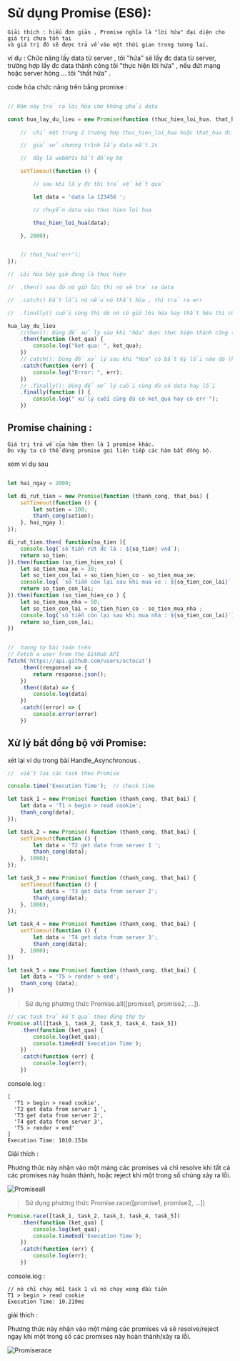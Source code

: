 # Sử dụng Promise (ES6):

    Giải thích : hiểu đơn giản , Promise nghĩa là "lời hứa" đại diện cho giá trị chưa tồn tại 
    và giá trị đó sẽ được trả về vào một thời gian trong tương lai.

ví dụ : Chức năng lấy data từ server , tôi "hứa" sẽ lấy đc data từ server, trường hợp lấy đc data thành công tôi "thực hiện lời hứa" , nếu đứt mạng hoặc server hỏng ... tôi "thất hữa" . 

code hóa chức năng trên bằng promise : 

```js

// Hàm này trả ra lời hứa chứ không phải data

const hua_lay_du_lieu = new Promise(function (thuc_hien_loi_hua, that_hua) {
    
    //  chỉ một trong 2 trường hợp thuc_hien_loi_hua hoặc that_hua đc thực hiện 

    //  giả sử chương trình lấy data mất 2s

    //  đây là webAPIs bất đồng bộ

    setTimeout(function () {

        // sau khi lấy đc thì trả về kết quả 

        let data = 'data la 123456 ';

        // chuyền data vào thưc hien lơi hua

        thuc_hien_loi_hua(data);

    }, 2000);


    // that_hua('err');
});

//  Lời hứa bây giờ đang là thực hiện 

//  .then() sau đó nó giữ lời thì nó sẽ trả ra data

//  .catch() bắt lỗi nó nếu nó thất hữa , thì trả ra err

//  .finally() cuối cùng thì dù nó có giữ lời hứa hay thất hứa thì cũng làm gì đó ...

hua_lay_du_lieu
    //then(): Dùng để xử lý sau khi "hứa" được thực hiện thành công (khi thuc_hien_loi_hua có data ).
    .then(function (ket_qua) {
        console.log("ket qua: ", ket_qua);
    })
    // catch(): Dùng để xử lý sau khi "Hứa" có bất kỳ lỗi nào đó (khi that_hua được gọi).
    .catch(function (err) {
        console.log("Error: ", err);
    })
    // .finally(): Dùng để xử lý cuối cùng dù có data hay lỗi 
    .finally(function () {
        console.log(" xử lý cuối cùng dù có ket_qua hay có err ");
    }) 
```

## Promise chaining : 

    Giá trị trả về của hàm then là 1 promise khác. 
    Do vậy ta có thể dùng promise gọi liên tiếp các hàm bất đồng bộ.
    
xem ví dụ sau 

```js

let hai_ngay = 2000;

let di_rut_tien = new Promise(function (thanh_cong, that_bai) {
    setTimeout(function () {
        let sotien = 100;
        thanh_cong(sotien);
    }, hai_ngay );
});

di_rut_tien.then( function(so_tien ){
    console.log(`số tiền rút đc là : ${so_tien} vnd`);
    return so_tien;
}).then(function (so_tien_hien_co) {
    let so_tien_mua_xe = 30;
    let so_tien_con_lai = so_tien_hien_co - so_tien_mua_xe;
    console.log( `số tiền còn lại sau khi mua xe : ${so_tien_con_lai}` );
    return so_tien_con_lai;
}).then(function (so_tien_hien_co ) {
    let so_tien_mua_nha = 50;
    let so_tien_con_lai = so_tien_hien_co - so_tien_mua_nha ;
    console.log(`số tiền còn lại sau khi mua nhà : ${so_tien_con_lai}`);
    return so_tien_con_lai;
})


//  tương tự bài toán trên 
// Fetch a user from the GitHub API
fetch('https://api.github.com/users/octocat')
    .then((response) => {
        return response.json();
    })
    .then((data) => {
        console.log(data)
    })
    .catch((error) => {
        console.error(error)
    })
```

## Xử lý bất đồng bộ với Promise: 

xét lại ví dụ trong bài Handle_Asynchronous .

```js
//  viết lại các task theo Promise

console.time('Execution Time');  // check time

let task_1 = new Promise( function (thanh_cong, that_bai) {
    let data = 'T1 > begin > read cookie';
    thanh_cong(data);
});

let task_2 = new Promise( function (thanh_cong, that_bai) {
    setTimeout(function () {
        let data = 'T2 get data from server 1 ';
        thanh_cong(data);
    }, 1000);
});

let task_3 = new Promise( function (thanh_cong, that_bai) {
    setTimeout(function () {
        let data = 'T3 get data from server 2';
        thanh_cong(data);
    }, 1000);
});

let task_4 = new Promise( function (thanh_cong, that_bai) {
    setTimeout(function () {
        let data = 'T4 get data from server 3';
        thanh_cong(data);
    }, 1000);
})

let task_5 = new Promise( function (thanh_cong, that_bai) {
    let data = 'T5 > render > end';
    thanh_cong (data);
})

```

> Sử dụng phương thức Promise.all([promise1, promise2, ...]).

```js
// cac task trả kết quả theo đúng thứ tự 
Promise.all([task_1, task_2, task_3, task_4, task_5])
    .then(function (ket_qua) {
        console.log(ket_qua);
        console.timeEnd('Execution Time');
    })
    .catch(function (err) {
        console.log(err);
    })
```
console.log :  
```log
[
  'T1 > begin > read cookie',
  'T2 get data from server 1 ',
  'T3 get data from server 2',
  'T4 get data from server 3',
  'T5 > render > end'
]
Execution Time: 1010.151m
```
Giải thích :

Phương thức này nhận vào một mảng các promises và chỉ resolve khi tất cả các promises này hoàn thành, hoặc reject khi một trong số chúng xảy ra lỗi.

![Promiseall](https://github.com/mana147/JavaScript/blob/main/js-advance/img/Promiseall.jpg?raw=true)


> Sử dụng phương thức Promise.race([promise1, promise2, ...])
```js
Promise.race([task_1, task_2, task_3, task_4, task_5])
    .then(function (ket_qua) {
        console.log(ket_qua);
        console.timeEnd('Execution Time');
    })
    .catch(function (err) {
        console.log(err);
    })
```
console.log :
```log
// nó chỉ chạy mỗi task 1 vì nó chạy xong đầu tiên 
T1 > begin > read cookie
Execution Time: 10.219ms
```
giải thích :

Phương thức này nhận vào một mảng các promises và sẽ resolve/reject ngay khi một trong số các promises này hoàn thành/xảy ra lỗi.

![Promiserace](https://github.com/mana147/JavaScript/blob/main/js-advance/img/Promiserace.jpg?raw=true)